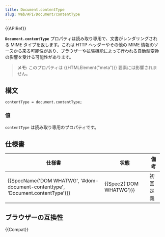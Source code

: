 ```yaml
---
title: Document.contentType
slug: Web/API/Document/contentType
---
```

{{APIRef}}

**`Document.contentType`** プロパティは読み取り専用で、文書がレンダリングされる MIME タイプを返します。これは HTTP ヘッダーやその他の MIME 情報のソースから来る可能性があり、ブラウザーや拡張機能によって行われる自動型変換の影響を受ける可能性があります。

> **メモ:** このプロパティは {{HTMLElement("meta")}} 要素には影響されません。

## 構文

```
contentType = document.contentType;
```

### 値

`contentType` は読み取り専用のプロパティです。

## 仕様書

| 仕様書                                                                                                   | 状態                             | 備考     |
| -------------------------------------------------------------------------------------------------------- | -------------------------------- | -------- |
| {{SpecName('DOM WHATWG', '#dom-document-contenttype', 'Document.contentType')}} | {{Spec2('DOM WHATWG')}} | 初回定義 |

## ブラウザーの互換性

{{Compat}}
